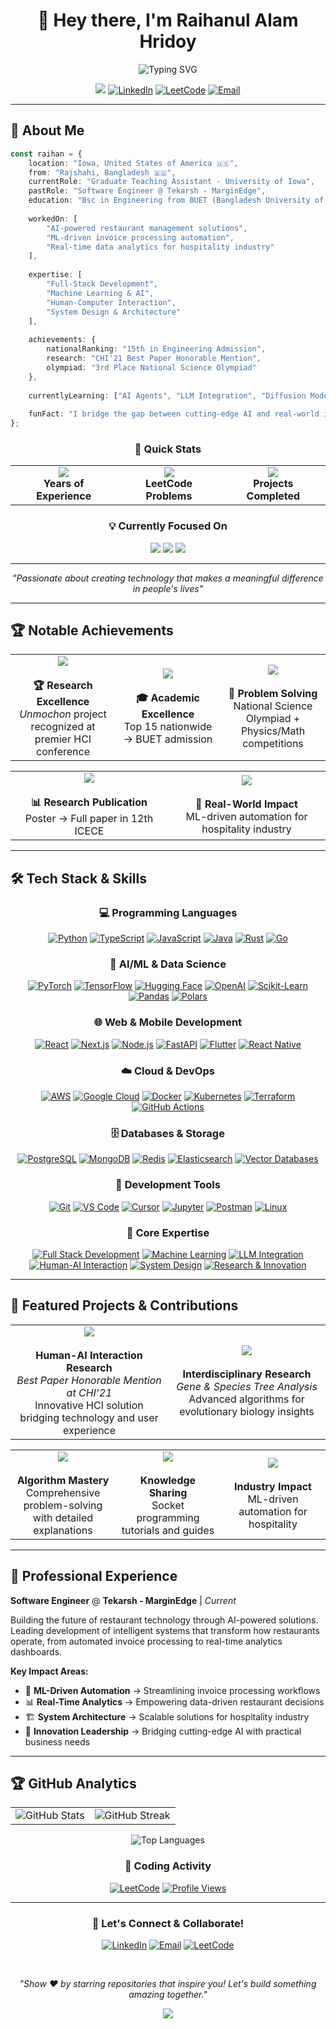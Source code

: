 <div align="center">

# 👋 Hey there, I'm **Raihanul Alam Hridoy** 

<img src="https://readme-typing-svg.herokuapp.com?font=Fira+Code&size=22&duration=3000&pause=1000&color=61DAFB&center=true&vCenter=true&multiline=true&width=600&height=100&lines=Software+Engineer+%7C+ML+Enthusiast;Building+AI-Powered+Solutions;Turning+Ideas+into+Impact" alt="Typing SVG" />

![](https://komarev.com/ghpvc/?username=hridoy100&color=61dafb&style=for-the-badge&label=Profile+Views)
[![LinkedIn](https://img.shields.io/badge/LinkedIn-Connect-0077B5?style=for-the-badge&logo=linkedin&logoColor=white)](https://www.linkedin.com/in/raihanul-alam-hridoy-861394187)
[![LeetCode](https://img.shields.io/badge/LeetCode-Solve-FFA116?style=for-the-badge&logo=leetcode&logoColor=white)](https://leetcode.com/u/hridoy100/)
[![Email](https://img.shields.io/badge/Email-Contact-D14836?style=for-the-badge&logo=gmail&logoColor=white)](mailto:your.email@example.com)

---

</div>

## 🚀 About Me

```typescript
const raihan = {
    location: "Iowa, United States of America 🇺🇸",
    from: "Rajshahi, Bangladesh 🇧🇩",
    currentRole: "Graduate Teaching Assistant - University of Iowa",
    pastRole: "Software Engineer @ Tekarsh - MarginEdge",
    education: "Bsc in Engineering from BUET (Bangladesh University of Engineering & Technology)",
    
    workedOn: [
        "AI-powered restaurant management solutions",
        "ML-driven invoice processing automation",
        "Real-time data analytics for hospitality industry"
    ],
    
    expertise: [
        "Full-Stack Development",
        "Machine Learning & AI",
        "Human-Computer Interaction",
        "System Design & Architecture"
    ],
    
    achievements: {
        nationalRanking: "15th in Engineering Admission",
        research: "CHI'21 Best Paper Honorable Mention",
        olympiad: "3rd Place National Science Olympiad"
    },
    
    currentlyLearning: ["AI Agents", "LLM Integration", "Diffusion Models", "Advanced System Design"],
    
    funFact: "I bridge the gap between cutting-edge AI and real-world impact! 🤖✨"
};
```

<div align="center">

### 🎯 **Quick Stats**

<table>
<tr>
<td align="center">
<img src="https://img.shields.io/badge/10%2B-Years_Coding-00D4FF?style=for-the-badge&labelColor=1a1a1a"/>
<br><strong>Years of Experience</strong>
</td>
<td align="center">
<img src="https://img.shields.io/badge/1000%2B-Problems_Solved-00C851?style=for-the-badge&labelColor=1a1a1a"/>
<br><strong>LeetCode Problems</strong>
</td>
<td align="center">
<img src="https://img.shields.io/badge/20%2B-Projects_Built-FF6B35?style=for-the-badge&labelColor=1a1a1a"/>
<br><strong>Projects Completed</strong>
</td>
</tr>
</table>

### 💡 **Currently Focused On**

<img src="https://img.shields.io/badge/🤖_AI/ML_Integration-FF6F00?style=for-the-badge&labelColor=1a1a1a"/>
<img src="https://img.shields.io/badge/🏗️_System_Architecture-4F46E5?style=for-the-badge&labelColor=1a1a1a"/>
<img src="https://img.shields.io/badge/📊_Real_Time_Analytics-00D4FF?style=for-the-badge&labelColor=1a1a1a"/>

---

*"Passionate about creating technology that makes a meaningful difference in people's lives"*

</div>

---

## 🏆 Notable Achievements

<div align="center">

<table>
<tr>
<td align="center" width="33%">
<img src="https://img.shields.io/badge/CHI'21-Best_Paper_Honorable_Mention-FF6B35?style=for-the-badge&labelColor=1a1a1a"/>
<br><br>
<strong>🏆 Research Excellence</strong>
<br>
<em>Unmochon</em> project recognized at premier HCI conference
</td>
<td align="center" width="33%">
<img src="https://img.shields.io/badge/15th-National_Engineering_Rank-00C851?style=for-the-badge&labelColor=1a1a1a"/>
<br><br>
<strong>🎓 Academic Excellence</strong>
<br>
Top 15 nationwide → BUET admission
</td>
<td align="center" width="33%">
<img src="https://img.shields.io/badge/3rd_Place-Science_Olympiad-00D4FF?style=for-the-badge&labelColor=1a1a1a"/>
<br><br>
<strong>🧠 Problem Solving</strong>
<br>
National Science Olympiad + Physics/Math competitions
</td>
</tr>
</table>

<table>
<tr>
<td align="center" width="50%">
<img src="https://img.shields.io/badge/1st_Runner_Up-7th_NSysS_Conference-9C27B0?style=for-the-badge&labelColor=1a1a1a"/>
<br><br>
<strong>📊 Research Publication</strong>
<br>
Poster → Full paper in 12th ICECE
</td>
<td align="center" width="50%">
<img src="https://img.shields.io/badge/Industry_Impact-Restaurant_Tech_Solutions-E44D26?style=for-the-badge&labelColor=1a1a1a"/>
<br><br>
<strong>💼 Real-World Impact</strong>
<br>
ML-driven automation for hospitality industry
</td>
</tr>
</table>

</div>

---

## 🛠️ Tech Stack & Skills

<div align="center">

  <!-- Programming Languages -->
  <h3>💻 Programming Languages</h3>
  <p>
    <a href="#"><img src="https://img.shields.io/badge/Python-%23306998.svg?style=for-the-badge&logo=python&logoColor=FFD43B&labelColor=1a1a1a" alt="Python"/></a>
    <a href="#"><img src="https://img.shields.io/badge/TypeScript-%23007ACC.svg?style=for-the-badge&logo=typescript&logoColor=white&labelColor=1a1a1a" alt="TypeScript"/></a>
    <a href="#"><img src="https://img.shields.io/badge/JavaScript-%23323330.svg?style=for-the-badge&logo=javascript&logoColor=F7DF1E&labelColor=1a1a1a" alt="JavaScript"/></a>
    <a href="#"><img src="https://img.shields.io/badge/Java-%23f89820.svg?style=for-the-badge&logo=openjdk&logoColor=white&labelColor=1a1a1a" alt="Java"/></a>
    <a href="#"><img src="https://img.shields.io/badge/Rust-%23CE422B.svg?style=for-the-badge&logo=rust&logoColor=white&labelColor=1a1a1a" alt="Rust"/></a>
    <a href="#"><img src="https://img.shields.io/badge/Go-%2300ADD8.svg?style=for-the-badge&logo=go&logoColor=white&labelColor=1a1a1a" alt="Go"/></a>
  </p>
  
  <!-- AI/ML & Data Science -->
  <h3>🤖 AI/ML & Data Science</h3>
  <p>
    <a href="#"><img src="https://img.shields.io/badge/PyTorch-%23EE4C2C.svg?style=for-the-badge&logo=pytorch&logoColor=white&labelColor=1a1a1a" alt="PyTorch"/></a>
    <a href="#"><img src="https://img.shields.io/badge/TensorFlow-%23FF6F00.svg?style=for-the-badge&logo=tensorflow&logoColor=white&labelColor=1a1a1a" alt="TensorFlow"/></a>
    <a href="#"><img src="https://img.shields.io/badge/Hugging_Face-%23FFD21E.svg?style=for-the-badge&logo=huggingface&logoColor=000000&labelColor=1a1a1a" alt="Hugging Face"/></a>
    <a href="#"><img src="https://img.shields.io/badge/OpenAI-%2374aa9c.svg?style=for-the-badge&logo=openai&logoColor=white&labelColor=1a1a1a" alt="OpenAI"/></a>
    <a href="#"><img src="https://img.shields.io/badge/scikit--learn-%23F7931E.svg?style=for-the-badge&logo=scikit-learn&logoColor=white&labelColor=1a1a1a" alt="Scikit-Learn"/></a>
    <a href="#"><img src="https://img.shields.io/badge/Pandas-%23150458.svg?style=for-the-badge&logo=pandas&logoColor=white&labelColor=1a1a1a" alt="Pandas"/></a>
    <a href="#"><img src="https://img.shields.io/badge/Polars-%23CD792C.svg?style=for-the-badge&logo=polars&logoColor=white&labelColor=1a1a1a" alt="Polars"/></a>
  </p>
  
  <!-- Web & Mobile Development -->
  <h3>🌐 Web & Mobile Development</h3>
  <p>
    <a href="#"><img src="https://img.shields.io/badge/React-%2320232a.svg?style=for-the-badge&logo=react&logoColor=61DAFB&labelColor=1a1a1a" alt="React"/></a>
    <a href="#"><img src="https://img.shields.io/badge/Next.js-%23000000.svg?style=for-the-badge&logo=nextdotjs&logoColor=white&labelColor=1a1a1a" alt="Next.js"/></a>
    <a href="#"><img src="https://img.shields.io/badge/Node.js-%2343853D.svg?style=for-the-badge&logo=nodedotjs&logoColor=white&labelColor=1a1a1a" alt="Node.js"/></a>
    <a href="#"><img src="https://img.shields.io/badge/FastAPI-%23009688.svg?style=for-the-badge&logo=fastapi&logoColor=white&labelColor=1a1a1a" alt="FastAPI"/></a>
    <a href="#"><img src="https://img.shields.io/badge/Flutter-%2302569B.svg?style=for-the-badge&logo=flutter&logoColor=white&labelColor=1a1a1a" alt="Flutter"/></a>
    <a href="#"><img src="https://img.shields.io/badge/React_Native-%2320232a.svg?style=for-the-badge&logo=react&logoColor=61DAFB&labelColor=1a1a1a" alt="React Native"/></a>
  </p>
  
  <!-- Cloud & DevOps -->
  <h3>☁️ Cloud & DevOps</h3>
  <p>
    <a href="#"><img src="https://img.shields.io/badge/AWS-%23FF9900.svg?style=for-the-badge&logo=amazon-aws&logoColor=white&labelColor=1a1a1a" alt="AWS"/></a>
    <a href="#"><img src="https://img.shields.io/badge/Google_Cloud-%234285F4.svg?style=for-the-badge&logo=google-cloud&logoColor=white&labelColor=1a1a1a" alt="Google Cloud"/></a>
    <a href="#"><img src="https://img.shields.io/badge/Docker-%230db7ed.svg?style=for-the-badge&logo=docker&logoColor=white&labelColor=1a1a1a" alt="Docker"/></a>
    <a href="#"><img src="https://img.shields.io/badge/Kubernetes-%23326ce5.svg?style=for-the-badge&logo=kubernetes&logoColor=white&labelColor=1a1a1a" alt="Kubernetes"/></a>
    <a href="#"><img src="https://img.shields.io/badge/Terraform-%235835CC.svg?style=for-the-badge&logo=terraform&logoColor=white&labelColor=1a1a1a" alt="Terraform"/></a>
    <a href="#"><img src="https://img.shields.io/badge/GitHub_Actions-%232671E5.svg?style=for-the-badge&logo=githubactions&logoColor=white&labelColor=1a1a1a" alt="GitHub Actions"/></a>
  </p>

  <!-- Databases & Storage -->
  <h3>🗄️ Databases & Storage</h3>
  <p>
    <a href="#"><img src="https://img.shields.io/badge/PostgreSQL-%23316192.svg?style=for-the-badge&logo=postgresql&logoColor=white&labelColor=1a1a1a" alt="PostgreSQL"/></a>
    <a href="#"><img src="https://img.shields.io/badge/MongoDB-%234ea94b.svg?style=for-the-badge&logo=mongodb&logoColor=white&labelColor=1a1a1a" alt="MongoDB"/></a>
    <a href="#"><img src="https://img.shields.io/badge/Redis-%23DD0031.svg?style=for-the-badge&logo=redis&logoColor=white&labelColor=1a1a1a" alt="Redis"/></a>
    <a href="#"><img src="https://img.shields.io/badge/Elasticsearch-%23005571.svg?style=for-the-badge&logo=elasticsearch&logoColor=white&labelColor=1a1a1a" alt="Elasticsearch"/></a>
    <a href="#"><img src="https://img.shields.io/badge/Vector_DB-%23FF6B35.svg?style=for-the-badge&logo=databricks&logoColor=white&labelColor=1a1a1a" alt="Vector Databases"/></a>
  </p>

  <!-- Development Tools -->
  <h3>🔧 Development Tools</h3>
  <p>
    <a href="#"><img src="https://img.shields.io/badge/Git-%23F05033.svg?style=for-the-badge&logo=git&logoColor=white&labelColor=1a1a1a" alt="Git"/></a>
    <a href="#"><img src="https://img.shields.io/badge/VS_Code-%23007ACC.svg?style=for-the-badge&logo=visual-studio-code&logoColor=white&labelColor=1a1a1a" alt="VS Code"/></a>
    <a href="#"><img src="https://img.shields.io/badge/Cursor-%2300D4FF.svg?style=for-the-badge&logo=cursor&logoColor=white&labelColor=1a1a1a" alt="Cursor"/></a>
    <a href="#"><img src="https://img.shields.io/badge/Jupyter-%23FA0F00.svg?style=for-the-badge&logo=jupyter&logoColor=white&labelColor=1a1a1a" alt="Jupyter"/></a>
    <a href="#"><img src="https://img.shields.io/badge/Postman-%23FF6C37.svg?style=for-the-badge&logo=postman&logoColor=white&labelColor=1a1a1a" alt="Postman"/></a>
    <a href="#"><img src="https://img.shields.io/badge/Linux-%23FCC624.svg?style=for-the-badge&logo=linux&logoColor=black&labelColor=1a1a1a" alt="Linux"/></a>
  </p>

  <!-- Core Expertise -->
  <h3>🎯 Core Expertise</h3>
  <p>
    <a href="#"><img src="https://img.shields.io/badge/Full_Stack_Development-%23E44D26.svg?style=for-the-badge&logo=html5&logoColor=white&labelColor=1a1a1a" alt="Full Stack Development"/></a>
    <a href="#"><img src="https://img.shields.io/badge/Machine_Learning-%23FF6F00.svg?style=for-the-badge&logo=tensorflow&logoColor=white&labelColor=1a1a1a" alt="Machine Learning"/></a>
    <a href="#"><img src="https://img.shields.io/badge/LLM_Integration-%2374aa9c.svg?style=for-the-badge&logo=openai&logoColor=white&labelColor=1a1a1a" alt="LLM Integration"/></a>
    <a href="#"><img src="https://img.shields.io/badge/Human_AI_Interaction-%23663399.svg?style=for-the-badge&logo=brain&logoColor=white&labelColor=1a1a1a" alt="Human-AI Interaction"/></a>
    <a href="#"><img src="https://img.shields.io/badge/System_Design-%234F46E5.svg?style=for-the-badge&logo=diagram&logoColor=white&labelColor=1a1a1a" alt="System Design"/></a>
    <a href="#"><img src="https://img.shields.io/badge/Research_%26_Innovation-%2300C896.svg?style=for-the-badge&logo=researchgate&logoColor=white&labelColor=1a1a1a" alt="Research & Innovation"/></a>
  </p>
</div>

---

## 🚀 Featured Projects & Contributions

<div align="center">

<table>
<tr>
<td align="center" width="50%">
<img src="https://img.shields.io/badge/🏆_Unmochon-CHI'21_Project-FF6B35?style=for-the-badge&labelColor=1a1a1a"/>
<br><br>
<strong>Human-AI Interaction Research</strong>
<br>
<em>Best Paper Honorable Mention at CHI'21</em>
<br>
Innovative HCI solution bridging technology and user experience
</td>
<td align="center" width="50%">
<img src="https://img.shields.io/badge/🔬_Phylogenetic_Analysis-Computational_Biology-00C851?style=for-the-badge&labelColor=1a1a1a"/>
<br><br>
<strong>Interdisciplinary Research</strong>
<br>
<em>Gene & Species Tree Analysis</em>
<br>
Advanced algorithms for evolutionary biology insights
</td>
</tr>
</table>

<table>
<tr>
<td align="center" width="33%">
<img src="https://img.shields.io/badge/🧠_LeetCode_Solutions-1000%2B_Problems-FFA116?style=for-the-badge&labelColor=1a1a1a"/>
<br><br>
<strong>Algorithm Mastery</strong>
<br>
Comprehensive problem-solving with detailed explanations
</td>
<td align="center" width="33%">
<img src="https://img.shields.io/badge/🌐_Java_Networking-Educational_Content-007396?style=for-the-badge&labelColor=1a1a1a"/>
<br><br>
<strong>Knowledge Sharing</strong>
<br>
Socket programming tutorials and guides
</td>
<td align="center" width="33%">
<img src="https://img.shields.io/badge/🤖_AI_Restaurant_Tech-Production_System-E44D26?style=for-the-badge&labelColor=1a1a1a"/>
<br><br>
<strong>Industry Impact</strong>
<br>
ML-driven automation for hospitality
</td>
</tr>
</table>

</div>

---

## 💼 Professional Experience

**Software Engineer** @ **Tekarsh - MarginEdge** | *Current*

Building the future of restaurant technology through AI-powered solutions. Leading development of intelligent systems that transform how restaurants operate, from automated invoice processing to real-time analytics dashboards.

**Key Impact Areas:**
- 🤖 **ML-Driven Automation** → Streamlining invoice processing workflows
- 📊 **Real-Time Analytics** → Empowering data-driven restaurant decisions  
- 🏗️ **System Architecture** → Scalable solutions for hospitality industry
- 🚀 **Innovation Leadership** → Bridging cutting-edge AI with practical business needs

---

## 🏆 GitHub Analytics

<div align="center">

<table>
<tr>
<td align="center">
<img src="https://github-readme-stats.vercel.app/api?username=hridoy100&show_icons=true&theme=tokyonight&hide_border=true&bg_color=1a1a1a&title_color=61dafb&icon_color=61dafb&text_color=ffffff" alt="GitHub Stats"/>
</td>
<td align="center">
<img src="https://github-readme-streak-stats.herokuapp.com?user=hridoy100&theme=tokyonight&hide_border=true&background=1a1a1a&stroke=61dafb&ring=61dafb&fire=ff6b35&currStreakLabel=61dafb" alt="GitHub Streak"/>
</td>
</tr>
</table>

<img src="https://github-readme-stats.vercel.app/api/top-langs/?username=hridoy100&layout=compact&theme=tokyonight&hide_border=true&bg_color=1a1a1a&title_color=61dafb&text_color=ffffff&langs_count=12" alt="Top Languages"/>

<br>

### 🎯 **Coding Activity**
[![LeetCode](https://img.shields.io/badge/LeetCode-1000%2B_Solved-FFA116?style=for-the-badge&logo=leetcode&logoColor=white&labelColor=1a1a1a)](https://leetcode.com/u/hridoy100/)
[![Profile Views](https://komarev.com/ghpvc/?username=hridoy100&color=61dafb&style=for-the-badge&label=Profile+Views)](https://github.com/hridoy100)

</div>

---

<div align="center">

### 💫 **Let's Connect & Collaborate!**

[![LinkedIn](https://img.shields.io/badge/LinkedIn-Connect-0077B5?style=for-the-badge&logo=linkedin&logoColor=white)](https://www.linkedin.com/in/raihanul-alam-hridoy-861394187)
[![Email](https://img.shields.io/badge/Email-Reach_Out-D14836?style=for-the-badge&logo=gmail&logoColor=white)](mailto:your.email@example.com)
[![LeetCode](https://img.shields.io/badge/LeetCode-Follow-FFA116?style=for-the-badge&logo=leetcode&logoColor=white)](https://leetcode.com/u/hridoy100/)

<br>

*"Show ❤️ by starring repositories that inspire you! Let's build something amazing together."*

<img src="https://capsule-render.vercel.app/api?type=waving&color=61dafb&height=120&section=footer&text=Thanks%20for%20visiting!&fontSize=24&fontColor=ffffff&animation=twinkling&fontAlignY=75"/>

</div>
